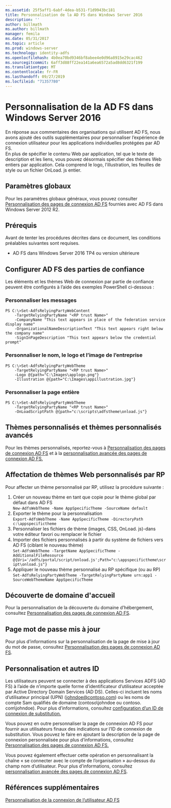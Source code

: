 ```yaml
---
ms.assetid: 25f5aff1-6abf-4dea-b531-f1d9943bc181
title: Personnalisation de la AD FS dans Windows Server 2016
description: ''
author: billmath
ms.author: billmath
manager: femila
ms.date: 05/31/2017
ms.topic: article
ms.prod: windows-server
ms.technology: identity-adfs
ms.openlocfilehash: 4b0ea70bd9346bf8abee4e0d96a8915e29cac462
ms.sourcegitcommit: 6aff3d88ff22ea141a6ea6572a5ad8dd6321f199
ms.translationtype: MT
ms.contentlocale: fr-FR
ms.lasthandoff: 09/27/2019
ms.locfileid: "71357780"
---
```

# <a name="ad-fs-customization-in-windows-server-2016"></a>Personnalisation de la AD FS dans Windows Server 2016


En réponse aux commentaires des organisations qui utilisent AD FS, nous avons ajouté des outils supplémentaires pour personnaliser l’expérience de connexion utilisateur pour les applications individuelles protégées par AD FS.  
En plus de spécifier le contenu Web par application, tel que le texte de description et les liens, vous pouvez désormais spécifier des thèmes Web entiers par application.  Cela comprend le logo, l’illustration, les feuilles de style ou un fichier OnLoad. js entier.  
  
## <a name="global-settings"></a>Paramètres globaux    
Pour les paramètres globaux généraux, vous pouvez consulter [Personnalisation des pages de connexion AD FS](https://technet.microsoft.com/library/dn280950.aspx) fournies avec AD FS dans Windows Server 2012 R2.  
  
## <a name="pre-requisites"></a>Prérequis  
Avant de tenter les procédures décrites dans ce document, les conditions préalables suivantes sont requises.  
  
-   AD FS dans Windows Server 2016 TP4 ou version ultérieure  
  
## <a name="configure-ad-fs-relying-parties"></a>Configurer AD FS des parties de confiance  
Les éléments et les thèmes Web de connexion par partie de confiance peuvent être configurés à l’aide des exemples PowerShell ci-dessous :  
  
### <a name="customize-messages"></a>Personnaliser les messages  
  
```  
PS C:\>Set-AdfsRelyingPartyWebContent  
    -TargetRelyingPartyName "<RP trust Name>"  
    -CompanyName "This text appears in place of the federation service display name"  
    -OrganizationalNameDescriptionText "This text appears right below the company name"  
    -SignInPageDescription "This text appears below the credential prompt"  
```  
  
### <a name="customize-company-name-logo-and-image"></a>Personnaliser le nom, le logo et l’image de l’entreprise  
  
```  
PS C:\>Set-AdfsRelyingPartyWebTheme  
    -TargetRelyingPartyName "<RP trust Name>"  
    -Logo @{path="C:\Images\applogo.png"}  
    -Illustration @{path="C:\Images\appillustration.jpg"}  
```  
  
### <a name="customize-entire-page"></a>Personnaliser la page entière  
  
```  
PS C:\>Set-AdfsRelyingPartyWebTheme  
    -TargetRelyingPartyName "<RP trust Name>"  
    -OnLoadScriptPath @{path="c:\scripts\adfstheme\onload.js"}  
```  
  
## <a name="custom-themes-and-advanced-custom-themes"></a>Thèmes personnalisés et thèmes personnalisés avancés  
  
Pour les thèmes personnalisés, reportez-vous à [Personnalisation des pages de connexion AD FS](https://technet.microsoft.com/library/dn280950.aspx) et à la [personnalisation avancée des pages de connexion AD FS.](https://technet.microsoft.com/library/dn636121.aspx)  
  
## <a name="assigning-custom-web-themes-per-rp"></a>Affectation de thèmes Web personnalisés par RP  
  
Pour affecter un thème personnalisé par RP, utilisez la procédure suivante :  
  
1. Créer un nouveau thème en tant que copie pour le thème global par défaut dans AD FS  
`New-AdfsWebTheme -Name AppSpecificTheme -SourceName default`  
2. Exporter le thème pour la personnalisation  
`Export-AdfsWebTheme -Name AppSpecificTheme -DirectoryPath c:\appspecifictheme`  
3. Personnaliser les fichiers de thème (images, CSS, OnLoad. js)-dans votre éditeur favori ou remplacer le fichier  
4. Importer des fichiers personnalisés à partir du système de fichiers vers AD FS (ciblant le nouveau thème)  
`Set-AdfsWebTheme -TargetName AppSpecificTheme -AdditionalFileResource @{Uri='/adfs/portal/script/onload.js';Path="c:\appspecifictheme\script\onload.js"}`  
5. Appliquer le nouveau thème personnalisé au RP spécifique (ou au RP)  
`Set-AdfsRelyingPartyWebTheme -TargetRelyingPartyName urn:app1 -SourceWebThemeName AppSpecificTheme`  
  
## <a name="home-realm-discovery"></a>Découverte de domaine d'accueil  
Pour la personnalisation de la découverte du domaine d’hébergement, consultez [Personnalisation des pages de connexion AD FS](https://technet.microsoft.com/library/dn280950.aspx).  
  
## <a name="updated-password-page"></a>Page mot de passe mis à jour  
Pour plus d’informations sur la personnalisation de la page de mise à jour du mot de passe, consultez [Personnalisation des pages de connexion AD FS](https://technet.microsoft.com/library/dn280950.aspx).  
  
## <a name="customizing-and-alternate-ids"></a>Personnalisation et autres ID  
Les utilisateurs peuvent se connecter à des applications Services ADFS (AD FS) à l’aide de n’importe quelle forme d’identificateur d’utilisateur acceptée par Active Directory Domain Services (AD DS). Celles-ci incluent les noms d’utilisateur principal (UPN) (johndoe@contoso.com) ou les noms de compte Sam qualifiés de domaine (contoso\johndoe ou contoso. com\johndoe).  Pour plus d’informations, consultez [configuration d’un ID de connexion de substitution.](Configuring-Alternate-Login-ID.md)  
  
Vous pouvez en outre personnaliser la page de connexion AD FS pour fournir aux utilisateurs finaux des indications sur l’ID de connexion de substitution. Vous pouvez le faire en ajoutant la description de la page de connexion personnalisée pour plus d’informations, consultez [Personnalisation des pages de connexion AD FS.](https://technet.microsoft.com/library/dn280950.aspx)   
  
Vous pouvez également effectuer cette opération en personnalisant la chaîne « se connecter avec le compte de l’organisation » au-dessus du champ nom d’utilisateur.  Pour plus d’informations, consultez [personnalisation avancée des pages de connexion AD FS](https://technet.microsoft.com/library/dn636121.aspx).  

## <a name="additional-references"></a>Références supplémentaires 
[Personnalisation de la connexion de l’utilisateur AD FS](AD-FS-user-sign-in-customization.md)  
